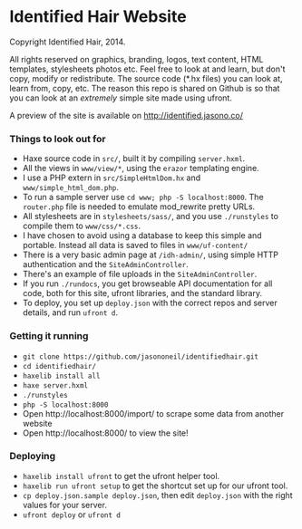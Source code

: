 Identified Hair Website
=======================

Copyright Identified Hair, 2014.

All rights reserved on graphics, branding, logos, text content, HTML templates, stylesheets photos etc.
Feel free to look at and learn, but don't copy, modify or redistribute.
The source code (*.hx files) you can look at, learn from, copy, etc.
The reason this repo is shared on Github is so that you can look at an *extremely* simple site made using ufront.

A preview of the site is available on http://identified.jasono.co/

### Things to look out for

* Haxe source code in `src/`, built it by compiling `server.hxml`.
* All the views in `www/view/*`, using the `erazor` templating engine.
* I use a PHP extern in `src/SimpleHtmlDom.hx` and `www/simple_html_dom.php`.
* To run a sample server use `cd www; php -S localhost:8000`. The `router.php` file is needed to emulate mod_rewrite pretty URLs.
* All stylesheets are in `stylesheets/sass/`, and you use `./runstyles` to compile them to `www/css/*.css`.
* I have chosen to avoid using a database to keep this simple and portable. Instead all data is saved to files in `www/uf-content/`
* There is a very basic admin page at `/idh-admin/`, using simple HTTP authentication and the `SiteAdminController`.
* There's an example of file uploads in the `SiteAdminController`.
* If you run `./rundocs`, you get browseable API documentation for all code, both for this site, ufront libraries, and the standard library. 
* To deploy, you set up `deploy.json` with the correct repos and server details, and run `ufront d`.

### Getting it running

* `git clone https://github.com/jasononeil/identifiedhair.git`
* `cd identifiedhair/`
* `haxelib install all`
* `haxe server.hxml`
* `./runstyles`
* `php -S localhost:8000`
* Open http://localhost:8000/import/ to scrape some data from another website
* Open http://localhost:8000/ to view the site!

### Deploying

* `haxelib install ufront` to get the ufront helper tool.
* `haxelib run ufront setup` to get the shortcut set up for our ufront tool.
* `cp deploy.json.sample deploy.json`, then edit `deploy.json` with the right values for your server.
* `ufront deploy` or `ufront d`

